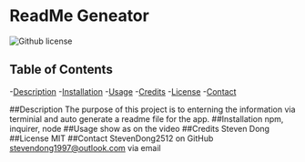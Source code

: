 # ReadMe Geneator 
  ![Github license](https://img.shields.io/badge/license-MIT-blue.svg)
  ## Table of Contents
-[Description](#description)
-[Installation](#installation)
-[Usage](#usage)
-[Credits](#credits)
-[License](#license)
-[Contact](#contact)

##Description
The purpose of this project is to enterning the information via terminial and auto generate a readme file for the app. 
##Installation
npm, inquirer, node 
##Usage
show as on the video
##Credits
Steven Dong
##License
MIT
##Contact
StevenDong2512 on GitHub
stevendong1997@outlook.com via email

